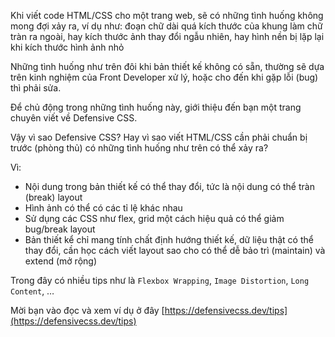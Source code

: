 Khi viết code HTML/CSS cho một trang web, sẽ có những tình huống không mong đợi xảy ra, ví dụ như: đoạn chữ dài quá kích thước của khung làm chữ tràn ra ngoài, hay kích thước ảnh thay đổi ngẫu nhiên, hay hình nền bị lặp lại khi kích thước hình ảnh nhỏ

Những tình huống như trên đôi khi bản thiết kế không có sẵn, thường sẽ dựa trên kinh nghiệm của Front Developer xử lý, hoặc cho đến khi gặp lỗi (bug) thì phải sửa.

Để chủ động trong những tình huống này, giới thiệu đến bạn một trang chuyên viết về Defensive CSS.

Vậy vì sao Defensive CSS? Hay vì sao viết HTML/CSS cần phải chuẩn bị trước (phòng thủ) có những tình huống như trên có thể xảy ra?

Vì:

-   Nội dung trong bản thiết kế có thể thay đổi, tức là nội dung có thể tràn (break) layout
-   Hình ảnh có thể có các tỉ lệ khác nhau
-   Sử dụng các CSS như flex, grid một cách hiệu quả có thể giảm bug/break layout
-   Bản thiết kể chỉ mang tính chất định hướng thiết kế, dữ liệu thật có thể thay đổi, cần học cách viết layout sao cho có thể dễ bảo trì (maintain) và extend (mở rộng)

Trong đây có nhiều tips như là `Flexbox Wrapping`, `Image Distortion`, `Long Content`, …

Mời bạn vào đọc và xem ví dụ ở đây [](https://defensivecss.dev/tips)[https://defensivecss.dev/tips](https://defensivecss.dev/tips)